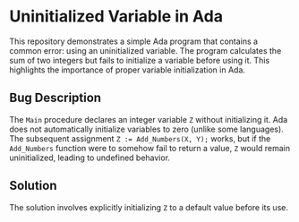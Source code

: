 # Uninitialized Variable in Ada

This repository demonstrates a simple Ada program that contains a common error: using an uninitialized variable. The program calculates the sum of two integers but fails to initialize a variable before using it.  This highlights the importance of proper variable initialization in Ada.

## Bug Description

The `Main` procedure declares an integer variable `Z` without initializing it.  Ada does not automatically initialize variables to zero (unlike some languages). The subsequent assignment `Z := Add_Numbers(X, Y);` works, but if the `Add_Numbers` function were to somehow fail to return a value, `Z` would remain uninitialized, leading to undefined behavior. 

## Solution

The solution involves explicitly initializing `Z` to a default value before its use.
